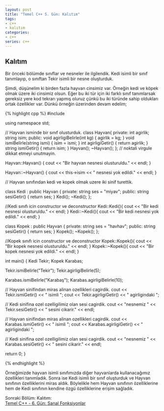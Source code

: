 ```yaml
---
layout: post
title: "Temel C++ 5. Gün: Kalıtım"
tags:
- c++
- kalıtım
categories:
- c++
series: c++
---
```


Kalıtım
-------
Bir önceki bölümde sınıflar ve nesneler ile ilgilendik. Kedi isimli bir sınıf tanımlayıp, o sınıftan Tekir isimli bir nesne oluşturduk.  

Şimdi, düşünelim ki birden fazla hayvan cinsimiz var. Örneğin kedi ve köpek olmak üzere iki cinsimiz olsun. Eğer bu iki tür için iki farklı sınıf tanımlarsak gereksiz yere kod tekrarı yapmış oluruz çünkü bu iki türünde sahip oldukları ortak özellikler var. Dünkü örneğin üzerinden devam edelim;  

{% highlight cpp %}
#include <iostream>

using namespace std;

// Hayvan isminde bir sınıf olusturduk.
class Hayvan{
   private:
      int agirlik;
      string isim;
   public:
      void agirligiBelirle(int kg)
      {
         agirlik = kg;
      }
      void ismiBelirle(string ismi)
      {
         isim = ismi;
      }
      int agirligiGetir()
      {
         return agirlik;
      }
      string ismiGetir()
      {
         return isim;
      }
      Hayvan();
      ~Hayvan();
}; // noktali virgule dikkat etmeyi unutmayin.

Hayvan::Hayvan()
{
   cout << "Bir hayvan nesnesi olusturuldu." << endl;
}

Hayvan::~Hayvan()
{
   cout << this->isim << " nesnesi yok edildi." << endl;
}

// Hayvan sınıfından kedi ve kopek olmak uzere iki sinif turettik.

class Kedi : public Hayvan
{
   private:
      string ses = "miyav";
   public:
      string sesiGetir()
      {
         return ses;
      }
      Kedi();
      ~Kedi();
};

//Kedi sınıfı icin constructor ve deconstructor
Kedi::Kedi(){
   cout << "Bir kedi nesnesi olusturuldu." << endl;
}
Kedi::~Kedi(){
   cout << "Bir kedi nesnesi yok edildi." << endl;
}

class Kopek : public Hayvan
{
private:
   string ses = "havhav";
public:
   string sesiGetir()
   {
      return ses;
   }
   Kopek();
   ~Kopek();
};

//Kopek sınıfı icin constructor ve deconstructor
Kopek::Kopek(){
   cout << "Bir kopek nesnesi olusturuldu." << endl;
}
Kopek::~Kopek(){
   cout << "Bir kopek nesnesi yok edildi." << endl;
}


int main()
{
   Kedi Tekir;
   Kopek Karabas;

   Tekir.ismiBelirle("Tekir");
   Tekir.agirligiBelirle(5);

   Karabas.ismiBelirle("Karabaş");
   Karabas.agirligiBelirle(10);

   // Hayvan sinifindan miras alinan ozellikleri cagirdik.
   cout << Tekir.ismiGetir() << " isimli ";
   cout << Tekir.agirligiGetir() << " agirligindaki ";

   // Kedi sinifina ozel ozelligilimiz olan sesi cagirdik.
   cout << "nesnemiz " << Tekir.sesiGetir() << " sesini cikarir." << endl;


   // Hayvan sinifindan miras alinan ozellikleri cagirdik.
   cout << Karabas.ismiGetir() << " isimli ";
   cout << Karabas.agirligiGetir() << " agirligindaki ";

   // Kedi sinifina ozel ozelligilimiz olan sesi cagirdik.
   cout << "nesnemiz " << Karabas.sesiGetir() << " sesini cikarir." << endl;

   return 0;
}

{% endhighlight %}

Örneğimizde hayvan isimli sınıfımızda diğer hayvanlarda kullanacağımız özellikleri tanımladık. Sonra ise Kedi isimli bir sınıf oluşturduk ve Hayvan sınıfının özelliklerini miras aldık. Böylelikle hem Hayvan sınıfının özelliklerine hem de Kedi sınıfının kendine özgü özelliklerine erişim sağladık.

Sonraki Bölüm: Kalıtım:  
[Temel C++ - 6. Gün: Sanal Fonksiyonlar][1]

[1]: /temel-cpp-altinci-gun-sanal-fonksiyonlar/
